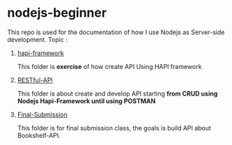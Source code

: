 # nodejs-beginner
This repo is used for the documentation of how I use Nodejs as Server-side development.
Topic :
1. [hapi-framework](hapi-framework)

    This folder is **exercise** of how create API Using HAPI framework

2. [RESTful-API](RESTful-api)

    This folder is about create and develop API starting **from CRUD using Nodejs Hapi-Framework until using POSTMAN**

3. [Final-Submission](proyek-akhir-bookshelf-api)

    This folder is for final submission class, the goals is build API about Bookshelf-API.
